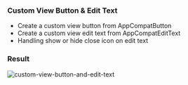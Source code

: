 ### Custom View Button & Edit Text
- Create a custom view button from AppCompatButton
- Create a custom view edit text from AppCompatEditText
- Handling show or hide close icon on edit text

### Result
![custom-view-button-and-edit-text](https://user-images.githubusercontent.com/27923352/189492580-0855cc39-d683-4f3e-b82e-376e5d3e68a9.gif)
